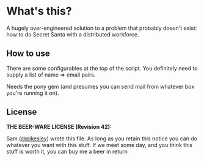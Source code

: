 What's this?
============

A hugely over-engineered solution to a problem that probably doesn't exist: how to do Secret Santa with a distributed workforce.

How to use
----------

There are some configurables at the top of the script. You definitely need to supply a list of name => email pairs.

Needs the pony gem (and presumes you can send mail from whatever box you're running it on).

License
-------

__THE BEER-WARE LICENSE (Revision 42):__

Sam ([@pikesley]("http://twitter.com/pikesley")) wrote this file. As long as you retain this notice you can do whatever you want with this stuff. If we meet some day, and you think this stuff is worth it, you can buy me a beer in return
